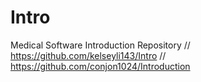 # Intro
Medical Software Introduction Repository    //    
https://github.com/kelseyli143/Intro    //    
https://github.com/conjon1024/Introduction

